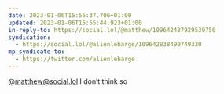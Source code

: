 ```yaml
---
date: 2023-01-06T15:55:37.706+01:00
updated: 2023-01-06T15:55:44.923+01:00
in-reply-to: https://social.lol/@matthew/109642487929539750
syndication:
  - https://social.lol/@alienlebarge/109642838490749330
mp-syndicate-to:
  - https://twitter.com/alienlebarge
---
```

@matthew@social.lol I don’t think so
